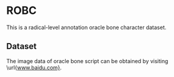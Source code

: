 ROBC
====
This is a radical-level annotation oracle bone character dataset.

## Dataset
The image data of oracle bone script can be obtained by visiting \url{www.baidu.com}.
